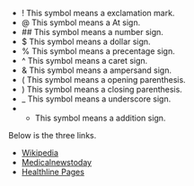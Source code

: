 - ! This symbol means a exclamation mark. 
- @ This symbol means a At sign.
- \#\# This symbol means a number sign.
- $ This symbol means a dollar sign.
- % This symbol means a precentage sign. 
- ^ This symbol means a caret sign. 
- & This symbol means a ampersand sign. 
- ( This symbol means a opening parenthesis.
- ) This symbol means a closing parenthesis.
- _ This symbol means a underscore sign. 
- + This symbol means a addition sign. 

Below is the three links. 
- [Wikipedia](https://en.wikipedia.org/wiki/Apple)
- [Medicalnewstoday](https://www.healthline.com/nutrition/foods/bananas)
- [Healthline Pages](https://www.medicalnewstoday.com/articles/272782) 
